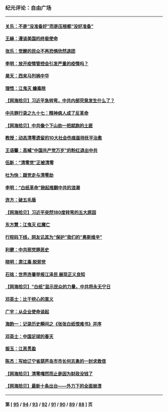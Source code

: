 ### 纪元评论：自由广场
---
#### [关乐：不是“没准备好”而是压根都“没好准备”](../../pages/nsc993/n13886699.md) 
#### [王赫：漫谈美国的终极使命](../../pages/nsc993/n13886043.md) 
#### [张乐：觉醒的民众不再恐惧欣然退团](../../pages/nsc993/n13886032.md) 
#### [李明：放开疫情管控会引发严重的疫情吗？](../../pages/nsc993/n13886008.md) 
#### [昊天：西来马列祸中华](../../pages/nsc993/n13886007.md) 
#### [理悟：江鬼灭 蟾毒除](../../pages/nsc993/n13885990.md) 
#### [【网海拾贝】习近平急转弯，中共内部究竟发生什么了？](../../pages/nsc993/n13885590.md) 
#### [中共罪行录之九十七：精神病人成了反革命](../../pages/nsc993/n13885233.md) 
#### [【网海拾贝】中共像个下山劫一把就跑的土匪](../../pages/nsc993/n13884609.md) 
#### [教授：动态清零遗留的10大社会伤痕亟待抚平治愈](../../pages/nsc993/n13884584.md) 
#### [王语馨：高喊“中国共产党万岁”的粉红退出中共](../../pages/nsc993/n13884536.md) 
#### [伍新：“清零党”正被清零](../../pages/nsc993/n13884535.md) 
#### [吐为快：跟党走与清零劫](../../pages/nsc993/n13884487.md) 
#### [李明：“白纸革命”掀起推翻中共的浪潮](../../pages/nsc993/n13884479.md) 
#### [连方：破五毛盾](../../pages/nsc993/n13884461.md) 
#### [【网海拾贝】习近平突然180度转弯的五大原因](../../pages/nsc993/n13883788.md) 
#### [东方慧：江鬼灭 红魔亡](../../pages/nsc993/n13883806.md) 
#### [行程码下线，网友讥其为“保护”我们的“奥斯维辛”](../../pages/nsc993/n13883784.md) 
#### [利健：中共邪党罪恶史](../../pages/nsc993/n13883618.md) 
#### [晓明：肃江毒 脱邪党](../../pages/nsc993/n13883379.md) 
#### [石铭：世界连署举报江泽民 展现正义良知](../../pages/nsc993/n13883176.md) 
#### [【网海拾贝】“白纸”显示民众的力量，中共将永无宁日](../../pages/nsc993/n13883167.md) 
#### [邓英士：比干挖心的意义](../../pages/nsc993/n13883162.md) 
#### [广宇：从企业使命谈起](../../pages/nsc993/n13882567.md) 
#### [海韵一：记录历史瞬间之《张张白纸恨难书》并序](../../pages/nsc993/n13882495.md) 
#### [邓英士：中国足球的春天](../../pages/nsc993/n13882118.md) 
#### [振玉：江恶贯盈](../../pages/nsc993/n13882113.md) 
#### [陈杰：写给辽宁省葫芦岛市市长何志勇的一封求救信](../../pages/nsc993/n13882076.md) 
#### [【网海拾贝】清零嘎然而止是因为财政没钱了](../../pages/nsc993/n13882062.md) 
#### [【网海拾贝】最新十条出台——外力下的全面崩溃](../../pages/nsc993/n13881583.md) 

---
#### 第 [ [95](./95.md) / [94](./94.md) / [93](./93.md) / [92](./92.md) / [91](./91.md) / [90](./90.md) / [89](./89.md) / [88](./88.md) ] 页
